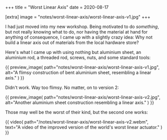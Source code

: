 +++
title = "Worst Linear Axis"
date = 2020-08-17

[extra]
image = "notes/worst-linear-axis/worst-linear-axis-v1.jpg"
+++

I had just moved into my new workshop. Being motivated to do *something*, but not really knowing what to do, nor having the material at hand for anything of consequence, I came up with a slightly crazy idea: Why not build a linear axis out of materials from the local hardware store?

Here's what I came up with using nothing but aluminium sheet, an aluminium rod, a threaded rod, screws, nuts, and some standard tools:

{{
    preview_image(
        path="notes/worst-linear-axis/worst-linear-axis-v1.jpg",
        alt="A flimsy construction of bent aluminium sheet, resembling a linear axis."
    )
}}

Didn't work. Way too flimsy. No matter, on to version 2:

{{
    preview_image(
        path="notes/worst-linear-axis/worst-linear-axis-v2.jpg",
        alt="Another aluminium sheet construction resembling a linear axis."
    )
}}

Those may well be the worst of their kind, but the second one works:

{{
    video(
        path="/notes/worst-linear-axis/worst-linear-axis-v2.webm",
        text="A video of the improved version of the world's worst linear actuator."
    )
}}
